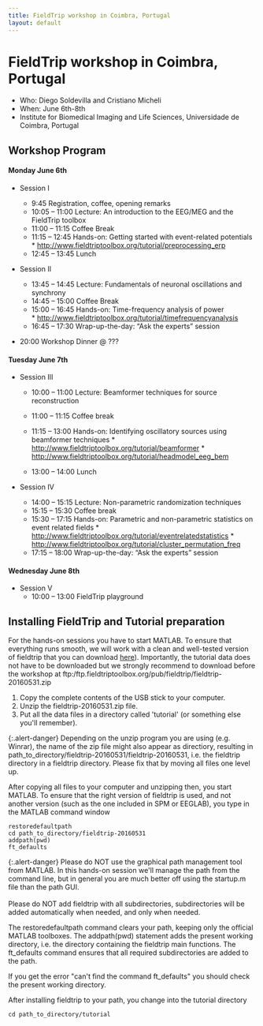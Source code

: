 ```yaml
---
title: FieldTrip workshop in Coimbra, Portugal
layout: default
---
```


# FieldTrip workshop in Coimbra, Portugal

*  Who: Diego Soldevilla and Cristiano Micheli
*  When: June 6th-8th
*  Institute for Biomedical Imaging and Life Sciences, Universidade de Coimbra, Portugal

## Workshop Program

####  Monday June 6th

*  Session I
    * 9:45			Registration, coffee, opening remarks
    * 10:05 – 11:00		Lecture: An introduction to the EEG/MEG and the FieldTrip toolbox
    * 11:00 – 11:15		Coffee Break
    * 11:15 – 12:45 Hands-on: Getting started with event-related potentials
          * http://www.fieldtriptoolbox.org/tutorial/preprocessing_erp
    * 12:45 – 13:45		Lunch

*  Session II
    * 13:45 – 14:45		Lecture: Fundamentals of neuronal oscillations and  synchrony
    * 14:45 – 15:00   	Coffee Break
    * 15:00 – 16:45		Hands-on: Time-frequency analysis of power       
          * http://www.fieldtriptoolbox.org/tutorial/timefrequencyanalysis
    * 16:45 – 17:30		Wrap-up-the-day: “Ask the experts” session

*  20:00			Workshop Dinner @ ???

#### Tuesday June 7th

*  Session III
    * 10:00 – 11:00		Lecture: Beamformer techniques for source reconstruction
    * 11:00 – 11:15		Coffee break
    * 11:15 – 13:00		Hands-on: Identifying oscillatory sources using beamformer techniques
          * http://www.fieldtriptoolbox.org/tutorial/beamformer
          * http://www.fieldtriptoolbox.org/tutorial/headmodel_eeg_bem

    * 13:00 – 14:00		Lunch

*  Session IV
    * 14:00 – 15:15		Lecture: Non-parametric randomization techniques
    * 15:15 – 15:30		Coffee break
    * 15:30 – 17:15	Hands-on: Parametric and non-parametric statistics on event related fields
          * http://www.fieldtriptoolbox.org/tutorial/eventrelatedstatistics
          * http://www.fieldtriptoolbox.org/tutorial/cluster_permutation_freq
    * 17:15 – 18:00		Wrap-up-the-day: “Ask the experts” session

#### Wednesday June 8th

*  Session V
    * 10:00 – 13:00		FieldTrip playground

## Installing FieldTrip and Tutorial preparation

For the hands-on sessions you have to start MATLAB. To ensure that
everything runs smooth, we will work with a clean and well-tested
version of fieldtrip that you can download [ here](https://www.dropbox.com/sh/4kvs5hvwkjqp07v/AAApX5HS-iilo5xvyH9y9IpTa?dl=0 )). Importantly, the tutorial data does not have to be
downloaded but we strongly recommend to download before the workshop  at ftp:/ftp.fieldtriptoolbox.org/pub/fieldtrip/fieldtrip-20160531.zip

 1.  Copy the complete contents of the USB stick to your computer.
 2.  Unzip the fieldtrip-20160531.zip file.
 3.  Put all the data files in a directory called 'tutorial' (or something else you'll remember).

{:.alert-danger}
Depending on the unzip program you are using (e.g. Winrar), the name of the zip file might also appear as directiory, resulting in path_to_directory/fieldtrip-20160531/fieldtrip-20160531, i.e. the fieldtrip directory in a fieldtrip directory. Please fix that by moving all files one level up.

After copying all files to your computer and unzipping then, you start MATLAB. To ensure that the right version of fieldtrip is used, and not another version (such as the one included in SPM or EEGLAB), you type in the MATLAB command window

    restoredefaultpath
    cd path_to_directory/fieldtrip-20160531
    addpath(pwd)
    ft_defaults

{:.alert-danger}
Please do NOT use the graphical path management tool from MATLAB. In this hands-on session we'll manage the path from the command line, but in general you are much better off using the startup.m file than the path GUI.
<br/>
<br/>
Please do NOT add fieldtrip with all subdirectories, subdirectories will be added automatically when needed, and only when needed.

The restoredefaultpath command clears your path, keeping only the
official MATLAB toolboxes. The addpath(pwd) statement adds the
present working directory, i.e. the directory containing the fieldtrip
main functions. The ft_defaults command ensures that all required
subdirectories are added to the path.

If you get the error "can't find the command ft_defaults" you should check the present working directory.

After installing fieldtrip to your path, you change into the tutorial directory

    cd path_to_directory/tutorial
